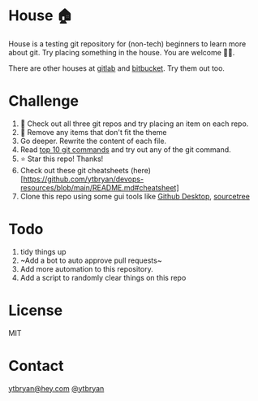 # House 🏠

House is a testing git repository for (non-tech) beginners to learn more about git. Try placing something in the house. You are welcome 🙆‍♂️.

There are other houses at [gitlab](https://gitlab.com/ytbryan/house) and [bitbucket](https://bitbucket.org/ytbryan/house). Try them out too. 

# Challenge

1. 👀 Check out all three git repos and try placing an item on each repo.
2. 🧹 Remove any items that don't fit the theme 
3. Go deeper. Rewrite the content of each file. 
4. Read [top 10 git commands](https://dev.to/hibaeldursi/top-10-git-commands-i-use-daily-1dpa) and try out any of the git command. 
5. ⭐️ Star this repo! Thanks!
6. Check out these git cheatsheets (here)[https://github.com/ytbryan/devops-resources/blob/main/README.md#cheatsheet]
7. Clone this repo using some gui tools like [Github Desktop](https://desktop.github.com), [sourcetree](http://sourcetreeapp.com/)

# Todo

1. tidy things up
2. ~Add a bot to auto approve pull requests~
3. Add more automation to this repository.
4. Add a script to randomly clear things on this repo

# License

MIT 

# Contact

ytbryan@hey.com
[@ytbryan](http://twitter.com/ytbryan)

